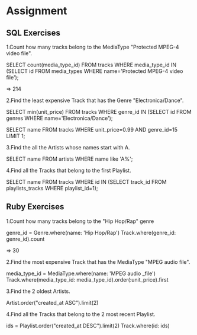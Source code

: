 # Assignment

## SQL Exercises

1.Count how many tracks belong to the MediaType "Protected MPEG-4 video file".

SELECT count(media_type_id) FROM tracks WHERE media_type_id IN (SELECT id FROM media_types WHERE name='Protected MPEG-4 video file');

=> 214

2.Find the least expensive Track that has the Genre "Electronica/Dance".

SELECT min(unit_price) FROM tracks WHERE genre_id IN (SELECT id FROM genres WHERE name='Electronica/Dance');

SELECT name FROM tracks WHERE unit_price=0.99 AND genre_id=15 LIMIT 1;


3.Find the all the Artists whose names start with A.

SELECT name FROM artists WHERE name like 'A%';

4.Find all the Tracks that belong to the first Playlist.

SELECT name FROM tracks WHERE id IN (SELECT track_id FROM playlists_tracks WHERE playlist_id=1);

## Ruby Exercises

1.Count how many tracks belong to the "Hip Hop/Rap" genre

genre_id = Genre.where(name: 'Hip Hop/Rap')
Track.where(genre_id: genre_id).count

=> 30

2.Find the most expensive Track that has the MediaType "MPEG audio file".

media_type_id = MediaType.where(name: 'MPEG audio _file')
Track.where(media_type_id: media_type_id).order(:unit_price).first

3.Find the 2 oldest Artists.

Artist.order("created_at ASC").limit(2)

4.Find all the Tracks that belong to the 2 most recent Playlist.

ids = Playlist.order("created_at DESC").limit(2)
Track.where(id: ids)


